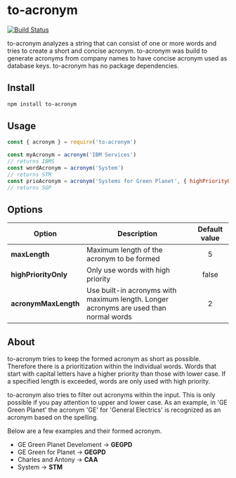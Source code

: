# to-acronym

[![Build Status](https://travis-ci.org/alexanderVu/to-acronym.svg?branch=main)](https://travis-ci.org/alexanderVu/to-acronym)

to-acronym analyzes a string that can consist of one or more words and tries to create a short and concise acronym. to-acronym was build to generate acronyms from company names to have concise acronym used as database keys. to-acronym has no package dependencies.

## Install

```bash
npm install to-acronym
```

## Usage

```javascript
const { acronym } = require('to-acronym')

const myAcronym = acronym('IBM Services')
// returns IBMS
const wordAcronym = acronym('System')
// returns STM
const prioAcronym = acronym('Systems for Green Planet', { highPriorityOnly: true })
// returns SGP
```

## Options

| Option | Description | Default value |
| ------------- |-------------| :-----:|
| **maxLength** | Maximum length of the acronym to be formed | 5 |
| **highPriorityOnly** | Only use words with high priority | false |
| **acronymMaxLength** | Use built-in acronyms with maximum length. Longer acronyms are used than normal words | 2 |

## About

to-acronym tries to keep the formed acronym as short as possible. Therefore there is a prioritization within the individual words. Words that start with capital letters have a higher priority than those with lower case. If a specified length is exceeded, words are only used with high priority.

to-acronym also tries to filter out acronyms within the input. This is only possible if you pay attention to upper and lower case. As an example, in 'GE Green Planet' the acronym 'GE' for 'General Electrics' is recognized as an acronym based on the spelling.

Below are a few examples and their formed acronym.

- GE Green Planet Develoment -> **GEGPD**
- GE Green for Planet -> **GEGPD**
- Charles and Antony -> **CAA**
- System -> **STM**
